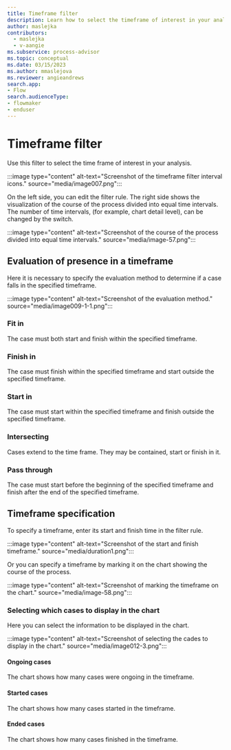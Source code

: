 ```yaml
---
title: Timeframe filter
description: Learn how to select the timeframe of interest in your analysis in the Power Automate Process Mining desktop app.
author: maslejka
contributors:
  - maslejka
  - v-aangie
ms.subservice: process-advisor
ms.topic: conceptual
ms.date: 03/15/2023
ms.author: mmaslejova
ms.reviewer: angieandrews
search.app:
- Flow
search.audienceType:
- flowmaker
- enduser
---
```


# Timeframe filter

Use this filter to select the time frame of interest in your analysis. 

:::image type="content" alt-text="Screenshot of the timeframe filter interval icons." source="media/image007.png":::

On the left side, you can edit the filter rule. The right side shows the visualization of the course of the process divided into equal time intervals. The number of time intervals, (for example, chart detail level), can be changed by the switch.

:::image type="content" alt-text="Screenshot of the course of the process divided into equal time intervals." source="media/image-57.png":::

## Evaluation of presence in a timeframe

Here it is necessary to specify the evaluation method to determine if a case falls in the specified timeframe.

:::image type="content" alt-text="Screenshot of the evaluation method." source="media/image009-1-1.png":::

### Fit in

The case must both start and finish within the specified timeframe.

### Finish in

The case must finish within the specified timeframe and start outside the specified timeframe.

### Start in

The case must start within the specified timeframe and finish outside the specified timeframe.

### Intersecting

Cases extend to the time frame. They may be contained, start or finish in it.

### Pass through

The case must start before the beginning of the specified timeframe and finish after the end of the specified timeframe.

## Timeframe specification

To specify a timeframe, enter its start and finish time in the filter rule.

:::image type="content" alt-text="Screenshot of the start and finish timeframe." source="media/duration1.png":::

Or you can specify a timeframe by marking it on the chart showing the course of the process.

:::image type="content" alt-text="Screenshot of marking the timeframe on the chart." source="media/image-58.png":::

### Selecting which cases to display in the chart

Here you can select the information to be displayed in the chart.

:::image type="content" alt-text="Screenshot of selecting the cades to display in the chart." source="media/image012-3.png":::

#### Ongoing cases

The chart shows how many cases were ongoing in the timeframe.

#### Started cases

The chart shows how many cases started in the timeframe.

#### Ended cases

The chart shows how many cases finished in the timeframe.


